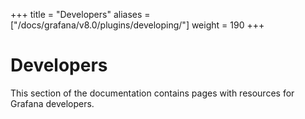 +++
title = "Developers"
aliases = ["/docs/grafana/v8.0/plugins/developing/"]
weight = 190
+++

# Developers

This section of the documentation contains pages with resources for Grafana developers.
